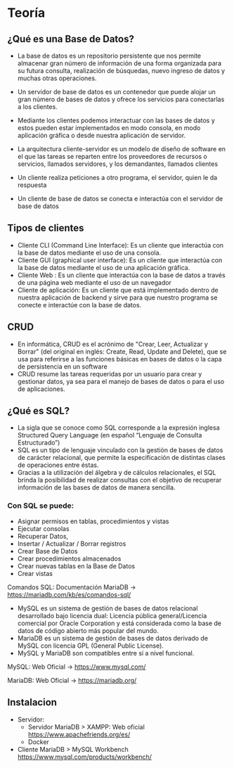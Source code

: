 # Teoría

## ¿Qué es una Base de Datos?

- La base de datos es un repositorio persistente que nos permite almacenar gran número de información de una forma organizada para su futura consulta, realización de búsquedas, nuevo ingreso de datos y muchas otras operaciones. 
- Un servidor de base de datos es un contenedor que puede alojar un gran número de bases de datos y ofrece los servicios para conectarlas a los clientes.
- Mediante los clientes podemos interactuar con las bases de datos y estos pueden estar implementados en modo consola, en modo aplicación gráfica o desde nuestra aplicación de servidor.

- La arquitectura cliente-servidor es un modelo de diseño de software en el que las tareas se reparten entre los proveedores de recursos o servicios, llamados servidores, y los demandantes, llamados clientes
- Un cliente realiza peticiones a otro programa, el servidor, quien le da respuesta
- Un cliente de base de datos se conecta e interactúa con el servidor de base de datos

## Tipos de clientes  
- Cliente CLI (Command Line Interface): Es un cliente que interactúa con la base de datos mediante el uso de una consola.
- Cliente GUI (graphical user interface): Es un cliente que interactúa con la base de datos mediante el uso de una aplicación gráfica.
- Cliente Web : Es un cliente que interactúa con la base de datos a través de una página web mediante el uso de un navegador
- Cliente de aplicación:  Es un cliente que está implementado dentro de nuestra aplicación de backend y sirve para que nuestro programa se conecte e interactúe con la base de datos.

## CRUD  
- En informática, CRUD es el acrónimo de "Crear, Leer, Actualizar y Borrar" (del original en inglés: Create, Read, Update and Delete), que se usa para referirse a las funciones básicas en bases de datos o la capa de persistencia en un software
- CRUD resume las tareas requeridas por un usuario para crear y gestionar datos, ya sea para el manejo de bases de datos o para el uso de aplicaciones.

## ¿Qué es SQL?  
- La sigla que se conoce como SQL corresponde a la expresión inglesa Structured Query Language (en español “Lenguaje de Consulta Estructurado”)
- SQL es un tipo de lenguaje vinculado con la gestión de bases de datos de carácter relacional, que permite la especificación de distintas clases de operaciones entre éstas. 
- Gracias a la utilización del álgebra y de cálculos relacionales, el SQL brinda la posibilidad de realizar consultas con el objetivo de recuperar información de las bases de datos de manera sencilla.

### Con SQL se puede:
- Asignar permisos en tablas, procedimientos y vistas
- Ejecutar consolas
- Recuperar Datos,
- Insertar / Actualizar / Borrar registros
- Crear Base de Datos
- Crear procedimientos almacenados
- Crear nuevas tablas en la Base de Datos
- Crear vistas

Comandos SQL: Documentación MariaDB -> https://mariadb.com/kb/es/comandos-sql/

- MySQL es un sistema de gestión de bases de datos relacional desarrollado bajo licencia dual: Licencia pública general/Licencia comercial por Oracle Corporation y está considerada como la base de datos de código abierto más popular del mundo.
- MariaDB es un sistema de gestión de bases de datos derivado de MySQL con licencia GPL (General Public License).  
- MySQL y MariaDB son compatibles entre sí a nivel funcional.


MySQL: Web Oficial -> https://www.mysql.com/

MariaDB: Web Oficial -> https://mariadb.org/

## Instalacion  
- Servidor: 
	- Servidor MariaDB > XAMPP: Web oficial https://www.apachefriends.org/es/
	- Docker 
- Cliente MariaDB > MySQL Workbench https://www.mysql.com/products/workbench/
